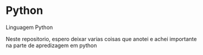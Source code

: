 # Python
Linguagem Python

Neste repositorio, espero deixar varias coisas que anotei e achei importante na parte de apredizagem em python
